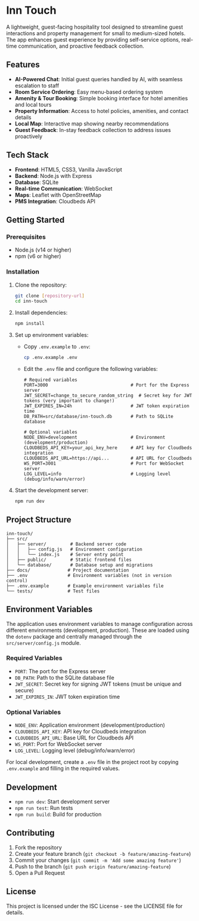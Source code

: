 # Inn Touch

A lightweight, guest-facing hospitality tool designed to streamline guest interactions and property management for small to medium-sized hotels. The app enhances guest experience by providing self-service options, real-time communication, and proactive feedback collection.

## Features

- **AI-Powered Chat**: Initial guest queries handled by AI, with seamless escalation to staff
- **Room Service Ordering**: Easy menu-based ordering system
- **Amenity & Tour Booking**: Simple booking interface for hotel amenities and local tours
- **Property Information**: Access to hotel policies, amenities, and contact details
- **Local Map**: Interactive map showing nearby recommendations
- **Guest Feedback**: In-stay feedback collection to address issues proactively

## Tech Stack

- **Frontend**: HTML5, CSS3, Vanilla JavaScript
- **Backend**: Node.js with Express
- **Database**: SQLite
- **Real-time Communication**: WebSocket
- **Maps**: Leaflet with OpenStreetMap
- **PMS Integration**: Cloudbeds API

## Getting Started

### Prerequisites

- Node.js (v14 or higher)
- npm (v6 or higher)

### Installation

1. Clone the repository:
   ```bash
   git clone [repository-url]
   cd inn-touch
   ```

2. Install dependencies:
   ```bash
   npm install
   ```

3. Set up environment variables:
   - Copy `.env.example` to `.env`:
     ```bash
     cp .env.example .env
     ```
   - Edit the `.env` file and configure the following variables:
     ```
     # Required variables
     PORT=3000                               # Port for the Express server
     JWT_SECRET=change_to_secure_random_string  # Secret key for JWT tokens (very important to change!)
     JWT_EXPIRES_IN=24h                      # JWT token expiration time
     DB_PATH=src/database/inn-touch.db       # Path to SQLite database
     
     # Optional variables
     NODE_ENV=development                    # Environment (development/production)
     CLOUDBEDS_API_KEY=your_api_key_here     # API key for Cloudbeds integration
     CLOUDBEDS_API_URL=https://api...        # API URL for Cloudbeds 
     WS_PORT=3001                            # Port for WebSocket server
     LOG_LEVEL=info                          # Logging level (debug/info/warn/error)
     ```

4. Start the development server:
   ```bash
   npm run dev
   ```

## Project Structure

```
inn-touch/
├── src/
│   ├── server/         # Backend server code
│   │   ├── config.js   # Environment configuration
│   │   └── index.js    # Server entry point
│   ├── public/         # Static frontend files
│   └── database/       # Database setup and migrations
├── docs/              # Project documentation
├── .env               # Environment variables (not in version control)
├── .env.example       # Example environment variables file
└── tests/             # Test files
```

## Environment Variables

The application uses environment variables to manage configuration across different environments (development, production). These are loaded using the `dotenv` package and centrally managed through the `src/server/config.js` module.

### Required Variables
- `PORT`: The port for the Express server
- `DB_PATH`: Path to the SQLite database file
- `JWT_SECRET`: Secret key for signing JWT tokens (must be unique and secure)
- `JWT_EXPIRES_IN`: JWT token expiration time

### Optional Variables
- `NODE_ENV`: Application environment (development/production)
- `CLOUDBEDS_API_KEY`: API key for Cloudbeds integration
- `CLOUDBEDS_API_URL`: Base URL for Cloudbeds API
- `WS_PORT`: Port for WebSocket server
- `LOG_LEVEL`: Logging level (debug/info/warn/error)

For local development, create a `.env` file in the project root by copying `.env.example` and filling in the required values.

## Development

- `npm run dev`: Start development server
- `npm run test`: Run tests
- `npm run build`: Build for production

## Contributing

1. Fork the repository
2. Create your feature branch (`git checkout -b feature/amazing-feature`)
3. Commit your changes (`git commit -m 'Add some amazing feature'`)
4. Push to the branch (`git push origin feature/amazing-feature`)
5. Open a Pull Request

## License

This project is licensed under the ISC License - see the LICENSE file for details. 